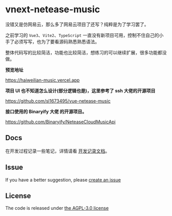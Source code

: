 # vnext-netease-music

没错又是仿网易云，那么多了网易云项目了还写？纯粹是为了学习罢了。

之前学习的 `Vue3`、`Vite2`、`TypeScript` 一直没有新项目可用，控制不住自己的小手了必须写写，也为了要看源码熟悉熟悉语法。

整体代码写的比较简洁，功能也比较简洁，想练习的可以继续扩展，很多功能都没做。

**预览地址**

<https://haiweilian-music.vercel.app>

**项目 UI 也不知道怎么设计(部分逻辑也是)，这里参考了 ssh 大佬的开源项目**

<https://github.com/sl1673495/vue-netease-music>

**接口使用的 Binaryify 大佬 的开源项目。**

<https://github.com/Binaryify/NeteaseCloudMusicApi>

## Docs

在开发过程记录一些笔记，详情请看 [开发记录文档](./docs)。

## Issue

If you have a better suggestion, please [create an issue](https://github.com/haiweilian/vnext-netease-music/issues)

## License

The code is released under [the AGPL-3.0 license](https://github.com/haiweilian/vnext-netease-music/blob/master/LICENSE)
